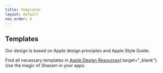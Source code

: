 ```yaml
---
title: Templates
layout: default
nav_order: 4
---
```


## Templates
Our design is based on Apple design principles and Apple Style Guide.

Find all necessary templates in [Apple Design Resources](https://developer.apple.com/design/resources/){:target="_blank"}. Use the magic of Shazam in your apps.

<!--
## Styles

- **iOS**, Android, web, desktop, **mobile**, tablet, Chrome Extension
- themes: dark, light
-->